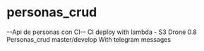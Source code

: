 # personas_crud

--Api de personas con CI--
CI deploy with lambda - S3
Drone 0.8 
Personas_crud master/develop
With telegram messages





